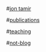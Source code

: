 
#[jon tamir](index.html)

#[publications](publications.html)

#[teaching](teaching.html)

#[not-blog](musings.html)
